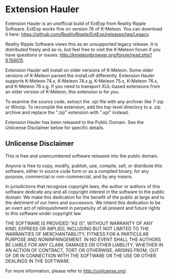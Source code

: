 # Extension Hauler
Extension Hauler is an unofficial build of ExtExp from Reality Ripple Software. ExtExp works fine on version 76 of K-Meleon. You can download it here: 
https://github.com/RealityRipple/ExtExp/releases/tag/Legacy

Reality Ripple Software views this as an unsupported legacy release. It is distributed freely and as-is, but feel free to visit the K-Meleon forum if you have questions or issues:
http://kmeleonbrowser.org/forum/read.php?9,156015

Extension Hauler will install on older versions of K-Meleon. Some older versions of K-Meleon parsed the install.rdf differently. Extension Hauler supports K-Meleon 74.x, K-Meleon 74.x.g, K-Meleon 75.x, K-Meleon 76.x, and K-Meleon 76.x.g. If you need to transport XUL-based extensions from an older version of K-Meleon, this extension is for you.

To examine the source code, extract the .xpi file with any archiver like 7-zip or Winzip. To recompile the extension, add the top-level directory to a .zip archive and replace the ".zip" extension with ".xpi" instead.

Extension Hauler has been released to the Public Domain. See the Unlicense Disclaimer below for specific details.

## Unlicense Disclaimer

This is free and unencumbered software released into the public domain.

Anyone is free to copy, modify, publish, use, compile, sell, or distribute this software, either in source code form or as a compiled binary, for any purpose, commercial or non-commercial, and by any means.

In jurisdictions that recognize copyright laws, the author or authors of this software dedicate any and all copyright interest in the software to the public domain. We make this dedication for the benefit of the public at large and to the detriment of our heirs and successors. We intend this dedication to be an overt act of relinquishment in perpetuity of all present and future rights to this software under copyright law.

THE SOFTWARE IS PROVIDED "AS IS", WITHOUT WARRANTY OF ANY KIND, EXPRESS OR IMPLIED, INCLUDING BUT NOT LIMITED TO THE WARRANTIES OF MERCHANTABILITY, FITNESS FOR A PARTICULAR PURPOSE AND NONINFRINGEMENT. IN NO EVENT SHALL THE AUTHORS BE LIABLE FOR ANY CLAIM, DAMAGES OR OTHER LIABILITY, WHETHER IN AN ACTION OF CONTRACT, TORT OR OTHERWISE, ARISING FROM, OUT OF OR IN CONNECTION WITH THE SOFTWARE OR THE USE OR OTHER DEALINGS IN THE SOFTWARE.

For more information, please refer to http://unlicense.org/
